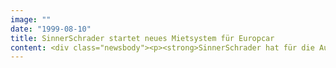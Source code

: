 ```yaml
---
image: ""
date: "1999-08-10"
title: SinnerSchrader startet neues Mietsystem für Europcar
content: <div class="newsbody"><p><strong>SinnerSchrader hat für die Autovermietung Europcar ein neues Ordersystem entwickelt, das erstmals die Reservierung von Fahrzeugen aus geschlossenen Firmennetzen ermöglicht. Firmenkunden erhalten mit dem "Europcar Extranet" eine auf ihre Bedürfnisse zugeschnittene eBusiness-Anwendung, die neben günstigeren Konditionen einen schnellen Zugriff auf die Fahrzeugflotte sowie die zentrale Organisation der Mietwagen bietet.</strong></p><p>Ein Jahr nach dem Start der international ausgezeichneten Online-Mietstation europcar.de zeigt SinnerSchrader mit dem "Europcar Extranet" neue Wege in der Personalisierung von Webanwendungen. Statt passwortgeschützte Bereiche auf offen zugänglichen Internetseiten einzurichten, wird die gesamte Applikation auf den Anforderungen des Kunden aufgebaut und nur über das firmeninterne Netz zugänglich gehalten. Dies ist nicht nur sicherer, sondern erlaubt eine flexiblere Gestaltung der Produkte nach den jeweiligen Kundenbedürfnissen. Die Deutsche Post AG und der Energie- und Telekommunikationskonzern Veba sind die ersten Unternehmen, die seit Anfang August die neueste eBusiness-Anwendung der Hamburger Agentur einsetzen.</p><p>Gerade für Unternehmen mit einem hohen Fahrzeugbedarf wird der Aufwand pro Anmietung erheblich minimiert. Ohne ein Reisebüro beauftragen zu müssen oder selbst eine Recherche nach den günstigsten Tarifen zu starten, können autorisierte Mitarbeiter direkt von ihrem PC auf die gesamte Europcar-Fahrzeugflotte zu den gültigen Firmentarifen zugreifen und die Reservierung nach ihren Bedürfnissen konfigurieren. Die nötigen Kundendaten sind bei Europcar gespeichert und müssen nicht bei der Reservierung ermittelt werden. Sensible Firmendaten sind somit vollständig vor Missbrauch von Aussen oder durch Dritte geschützt.</p><p>Wie die Internet-Mietstation wird das "Europcar-Extranet" über einen gewöhnlichen Webbrowser bedient und ist in seiner Handhabung ebenso intuitiv aufgebaut. Technische Anpassungen, Hard- oder Softwareinvestitionen seitens des Unternehmens sind nicht nötig. Die Fahrzeuge werden mit ihren Ausstattungsmerkmalen ausführlich beschrieben; ein Stationenfinder erspart die Suche nach der nächsten Mietstation. Bei erfolgter Reservierung kann der Fahrer direkt aus seinem Browser eine Quittung ausdrucken, und für interne Controllingstellen sind die besonderen Erfordernisse der Rechnungslegung ebenfalls integriert.</p></div>
---
```

